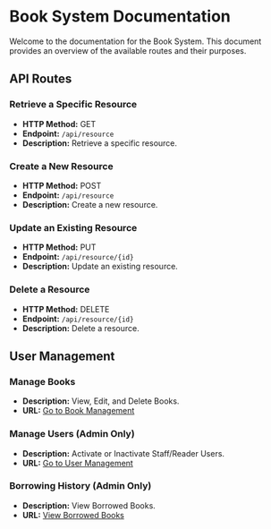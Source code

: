 # Book System Documentation

Welcome to the documentation for the Book System. This document provides an overview of the available routes and their purposes.

## API Routes

### Retrieve a Specific Resource

-   **HTTP Method:** GET
-   **Endpoint:** `/api/resource`
-   **Description:** Retrieve a specific resource.

### Create a New Resource

-   **HTTP Method:** POST
-   **Endpoint:** `/api/resource`
-   **Description:** Create a new resource.

### Update an Existing Resource

-   **HTTP Method:** PUT
-   **Endpoint:** `/api/resource/{id}`
-   **Description:** Update an existing resource.

### Delete a Resource

-   **HTTP Method:** DELETE
-   **Endpoint:** `/api/resource/{id}`
-   **Description:** Delete a resource.

## User Management

### Manage Books

-   **Description:** View, Edit, and Delete Books.
-   **URL:** [Go to Book Management](/books)

### Manage Users (Admin Only)

-   **Description:** Activate or Inactivate Staff/Reader Users.
-   **URL:** [Go to User Management](/users)

### Borrowing History (Admin Only)

-   **Description:** View Borrowed Books.
-   **URL:** [View Borrowed Books](/borrowed-books)

